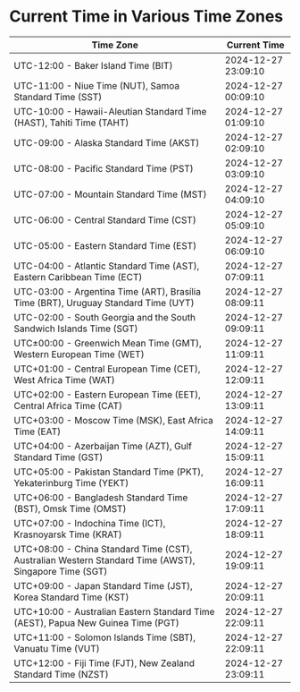 # Current Time in Various Time Zones

| Time Zone | Current Time |
|-----------|--------------|
| UTC-12:00 - Baker Island Time (BIT) | 2024-12-27 23:09:10 |
| UTC-11:00 - Niue Time (NUT), Samoa Standard Time (SST) | 2024-12-27 00:09:10 |
| UTC-10:00 - Hawaii-Aleutian Standard Time (HAST), Tahiti Time (TAHT) | 2024-12-27 01:09:10 |
| UTC-09:00 - Alaska Standard Time (AKST) | 2024-12-27 02:09:10 |
| UTC-08:00 - Pacific Standard Time (PST) | 2024-12-27 03:09:10 |
| UTC-07:00 - Mountain Standard Time (MST) | 2024-12-27 04:09:10 |
| UTC-06:00 - Central Standard Time (CST) | 2024-12-27 05:09:10 |
| UTC-05:00 - Eastern Standard Time (EST) | 2024-12-27 06:09:10 |
| UTC-04:00 - Atlantic Standard Time (AST), Eastern Caribbean Time (ECT) | 2024-12-27 07:09:11 |
| UTC-03:00 - Argentina Time (ART), Brasília Time (BRT), Uruguay Standard Time (UYT) | 2024-12-27 08:09:11 |
| UTC-02:00 - South Georgia and the South Sandwich Islands Time (SGT) | 2024-12-27 09:09:11 |
| UTC±00:00 - Greenwich Mean Time (GMT), Western European Time (WET) | 2024-12-27 11:09:11 |
| UTC+01:00 - Central European Time (CET), West Africa Time (WAT) | 2024-12-27 12:09:11 |
| UTC+02:00 - Eastern European Time (EET), Central Africa Time (CAT) | 2024-12-27 13:09:11 |
| UTC+03:00 - Moscow Time (MSK), East Africa Time (EAT) | 2024-12-27 14:09:11 |
| UTC+04:00 - Azerbaijan Time (AZT), Gulf Standard Time (GST) | 2024-12-27 15:09:11 |
| UTC+05:00 - Pakistan Standard Time (PKT), Yekaterinburg Time (YEKT) | 2024-12-27 16:09:11 |
| UTC+06:00 - Bangladesh Standard Time (BST), Omsk Time (OMST) | 2024-12-27 17:09:11 |
| UTC+07:00 - Indochina Time (ICT), Krasnoyarsk Time (KRAT) | 2024-12-27 18:09:11 |
| UTC+08:00 - China Standard Time (CST), Australian Western Standard Time (AWST), Singapore Time (SGT) | 2024-12-27 19:09:11 |
| UTC+09:00 - Japan Standard Time (JST), Korea Standard Time (KST) | 2024-12-27 20:09:11 |
| UTC+10:00 - Australian Eastern Standard Time (AEST), Papua New Guinea Time (PGT) | 2024-12-27 22:09:11 |
| UTC+11:00 - Solomon Islands Time (SBT), Vanuatu Time (VUT) | 2024-12-27 22:09:11 |
| UTC+12:00 - Fiji Time (FJT), New Zealand Standard Time (NZST) | 2024-12-27 23:09:11 |
